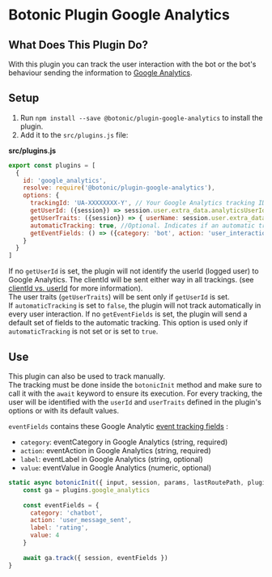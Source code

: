 # Botonic Plugin Google Analytics

## What Does This Plugin Do?

With this plugin you can track the user interaction with the bot or the bot's behaviour sending the information to [Google Analytics](https://analytics.google.com/). 

## Setup

1. Run `npm install --save @botonic/plugin-google-analytics` to install the plugin.
2. Add it to the `src/plugins.js` file:

**src/plugins.js**
```javascript
export const plugins = [
  {
    id: 'google_analytics',
    resolve: require('@botonic/plugin-google-analytics'),
    options: {
      trackingId: 'UA-XXXXXXXX-Y', // Your Google Analytics tracking ID
      getUserId: ({session}) => session.user.extra_data.analyticsUserId, //Optional. Method that returns a unique user ID as string
      getUserTraits: ({session}) => { userName: session.user.extra_data.analyticsUserName, userEmail: session.user.extra_data.analyticsUserEmail }, //Optional. Method that returns an object with the user Traits
      automaticTracking: true, //Optional. Indicates if an automatic tracking will be executed on every user interaction (true by default)
      getEventFields: () => ({category: 'bot', action: 'user_interaction'}) //Optional. Set custom event fields to track if automatic tracking is enabled
    }
  }
]
```
If no `getUserId` is set, the plugin will not identify the userId (logged user) to Google Analytics. The clientId will be sent either way in all trackings. (see [clientId vs. userId](https://support.google.com/analytics/answer/6205850?hl=en#clientid-userid) for more information).  
The user traits (`getUserTraits`) will be sent only if `getUserId` is set.    
If `automaticTracking` is set to `false`, the plugin will not track automatically in every user interaction.
If no `getEventFields` is set, the plugin will send a default set of fields to the automatic tracking. This option is used only if `automaticTracking` is not set or is set to `true`.  

## Use

This plugin can also be used to track manually.  
The tracking must be done inside the `botonicInit` method and make sure to call it with the `await` keyword to ensure its execution.
For every tracking, the user will be identified with the `userId` and `userTraits` defined in the plugin's options or with its default values.

`eventFields` contains these Google Analytic [event tracking fields](https://developers.google.com/analytics/devguides/collection/analyticsjs/events#event_fields)  :
- `category`: eventCategory in Google Analytics (string, required)
- `action`: eventAction in Google Analytics (string, required)
- `label`: eventLabel in Google Analytics (string, optional)
- `value`: eventValue in Google Analytics (numeric, optional)
```javascript
static async botonicInit({ input, session, params, lastRoutePath, plugins }) {
    const ga = plugins.google_analytics
    
    const eventFields = {
      category: 'chatbot',
      action: 'user_message_sent',
      label: 'rating',
      value: 4
    }
    
    await ga.track({ session, eventFields })
}
```
